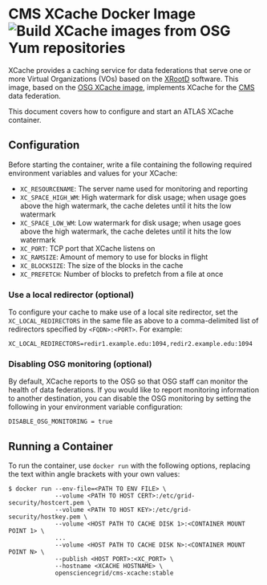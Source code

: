CMS XCache Docker Image ![Build XCache images from OSG Yum repositories](https://github.com/opensciencegrid/docker-xcache/workflows/Build%20XCache%20images%20from%20OSG%20Yum%20repositories/badge.svg)
=======================

XCache provides a caching service for data federations that serve one or more Virtual Organizations (VOs) based on the
[XRootD](http://xrootd.org/) software.
This image, based on the [OSG XCache image](https://hub.docker.com/r/opensciencegrid/xcache), implements XCache for the
[CMS](https://github.com/opensciencegrid/topology/blob/master/virtual-organizations/CMS.yaml) data federation.

This document covers how to configure and start an ATLAS XCache container.

Configuration
-------------

Before starting the container, write a file containing the following required environment variables and values for your
XCache:

- `XC_RESOURCENAME`: The server name used for monitoring and reporting
- `XC_SPACE_HIGH_WM`: High watermark for disk usage;
  when usage goes above the high watermark, the cache deletes until it hits the low watermark
- `XC_SPACE_LOW_WM`: Low watermark for disk usage;
  when usage goes above the high watermark, the cache deletes until it hits the low watermark
- `XC_PORT`: TCP port that XCache listens on
- `XC_RAMSIZE`: Amount of memory to use for blocks in flight
- `XC_BLOCKSIZE`: The size of the blocks in the cache
- `XC_PREFETCH`: Number of blocks to prefetch from a file at once

### Use a local redirector (optional) ###

To configure your cache to make use of a local site redirector, set the `XC_LOCAL_REDIRECTORS` in the same file as above
to a comma-delimited list of redirectors specified by `<FQDN>:<PORT>`.
For example:

```
XC_LOCAL_REDIRECTORS=redir1.example.edu:1094,redir2.example.edu:1094
```

### Disabling OSG monitoring (optional) ###

By default, XCache reports to the OSG so that OSG staff can monitor the health of data federations.
If you would like to report monitoring information to another destination, you can disable the OSG monitoring by setting
the following in your environment variable configuration:

```
DISABLE_OSG_MONITORING = true
```

Running a Container
-------------------

To run the container, use `docker run` with the following options, replacing the text within angle brackets with your
own values:


```
$ docker run --env-file=<PATH TO ENV FILE> \
             --volume <PATH TO HOST CERT>:/etc/grid-security/hostcert.pem \
             --volume <PATH TO HOST KEY>:/etc/grid-security/hostkey.pem \
             --volume <HOST PATH TO CACHE DISK 1>:<CONTAINER MOUNT POINT 1> \
             ...
             --volume <HOST PATH TO CACHE DISK N>:<CONTAINER MOUNT POINT N> \
             --publish <HOST PORT>:<XC_PORT> \
             --hostname <XCACHE HOSTNAME> \
             opensciencegrid/cms-xcache:stable
```
